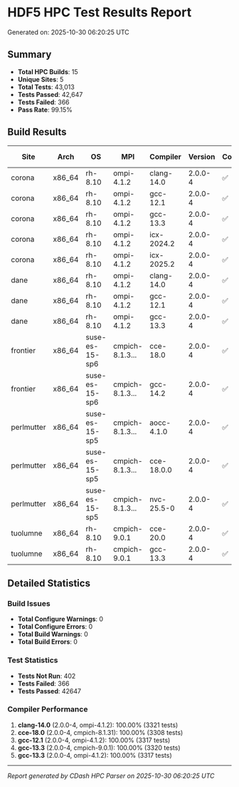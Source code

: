 # HDF5 HPC Test Results Report

Generated on: 2025-10-30 06:20:25 UTC

## Summary

- **Total HPC Builds**: 15
- **Unique Sites**: 5
- **Total Tests**: 43,013
- **Tests Passed**: 42,647
- **Tests Failed**: 366
- **Pass Rate**: 99.15%

## Build Results

| Site | Arch | OS | MPI | Compiler | Version | Configure | Build | Tests | Pass Rate |
|------|------|----|-----|----------|---------|-----------|-------|-------|-----------|
| corona | x86_64 | rh-8.10 | ompi-4.1.2 | clang-14.0 | 2.0.0-4 | ✅ | ✅ | 3321/3321 | 100.0% |
| corona | x86_64 | rh-8.10 | ompi-4.1.2 | gcc-12.1 | 2.0.0-4 | ✅ | ✅ | 3317/3317 | 100.0% |
| corona | x86_64 | rh-8.10 | ompi-4.1.2 | gcc-13.3 | 2.0.0-4 | ✅ | ✅ | 3317/3317 | 100.0% |
| corona | x86_64 | rh-8.10 | ompi-4.1.2 | icx-2024.2 | 2.0.0-4 | ✅ | ✅ | 3056/3058 | 99.9% |
| corona | x86_64 | rh-8.10 | ompi-4.1.2 | icx-2025.2 | 2.0.0-4 | ✅ | ✅ | 3056/3058 | 99.9% |
| dane | x86_64 | rh-8.10 | ompi-4.1.2 | clang-14.0 | 2.0.0-4 | ✅ | ✅ | 0/0 | 0.0% |
| dane | x86_64 | rh-8.10 | ompi-4.1.2 | gcc-12.1 | 2.0.0-4 | ✅ | ✅ | 3317/3318 | 100.0% |
| dane | x86_64 | rh-8.10 | ompi-4.1.2 | gcc-13.3 | 2.0.0-4 | ✅ | ✅ | 3317/3318 | 100.0% |
| frontier | x86_64 | suse-es-15-sp6 | cmpich-8.1.3... | cce-18.0 | 2.0.0-4 | ✅ | ✅ | 3308/3308 | 100.0% |
| frontier | x86_64 | suse-es-15-sp6 | cmpich-8.1.3... | gcc-14.2 | 2.0.0-4 | ✅ | ✅ | 3309/3309 | 100.0% |
| perlmutter | x86_64 | suse-es-15-sp5 | cmpich-8.1.3... | aocc-4.1.0 | 2.0.0-4 | ✅ | ✅ | 3337/3457 | 96.5% |
| perlmutter | x86_64 | suse-es-15-sp5 | cmpich-8.1.3... | cce-18.0.0 | 2.0.0-4 | ✅ | ✅ | 3336/3456 | 96.5% |
| perlmutter | x86_64 | suse-es-15-sp5 | cmpich-8.1.3... | nvc-25.5-0 | 2.0.0-4 | ✅ | ✅ | 3336/3456 | 96.5% |
| tuolumne | x86_64 | rh-8.10 | cmpich-9.0.1 | cce-20.0 | 2.0.0-4 | ✅ | ✅ | 0/0 | 0.0% |
| tuolumne | x86_64 | rh-8.10 | cmpich-9.0.1 | gcc-13.3 | 2.0.0-4 | ✅ | ✅ | 3320/3320 | 100.0% |

## Detailed Statistics

### Build Issues
- **Total Configure Warnings**: 0
- **Total Configure Errors**: 0
- **Total Build Warnings**: 0
- **Total Build Errors**: 0

### Test Statistics
- **Tests Not Run**: 402
- **Tests Failed**: 366
- **Tests Passed**: 42647

### Compiler Performance
1. **clang-14.0** (2.0.0-4, ompi-4.1.2): 100.00% (3321 tests)
2. **cce-18.0** (2.0.0-4, cmpich-8.1.31): 100.00% (3308 tests)
3. **gcc-12.1** (2.0.0-4, ompi-4.1.2): 100.00% (3317 tests)
4. **gcc-13.3** (2.0.0-4, cmpich-9.0.1): 100.00% (3320 tests)
5. **gcc-13.3** (2.0.0-4, ompi-4.1.2): 100.00% (3317 tests)

---
*Report generated by CDash HPC Parser on 2025-10-30 06:20:25 UTC*
